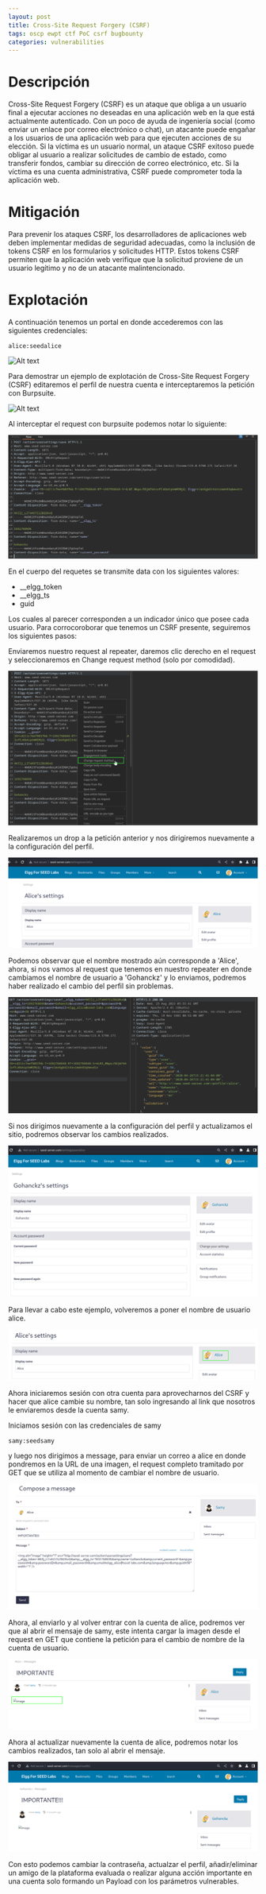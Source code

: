 ```yaml
---
layout: post
title: Cross-Site Request Forgery (CSRF)
tags: oscp ewpt ctf PoC csrf bugbounty
categories: vulnerabilities 
---
```


# Descripción

Cross-Site Request Forgery (CSRF) es un ataque que obliga a un usuario final a ejecutar acciones no deseadas en una aplicación web en la que está actualmente autenticado. Con un poco de ayuda de ingeniería social (como enviar un enlace por correo electrónico o chat), un atacante puede engañar a los usuarios de una aplicación web para que ejecuten acciones de su elección. Si la víctima es un usuario normal, un ataque CSRF exitoso puede obligar al usuario a realizar solicitudes de cambio de estado, como transferir fondos, cambiar su dirección de correo electrónico, etc. Si la víctima es una cuenta administrativa, CSRF puede comprometer toda la aplicación web.

# Mitigación

Para prevenir los ataques CSRF, los desarrolladores de aplicaciones web deben implementar medidas de seguridad adecuadas, como la inclusión de tokens CSRF en los formularios y solicitudes HTTP. Estos tokens CSRF permiten que la aplicación web verifique que la solicitud proviene de un usuario legítimo y no de un atacante malintencionado.


# Explotación

A continuación tenemos un portal en donde accederemos con las siguientes credenciales:
~~~ ssh
alice:seedalice
~~~

![Alt text](/assets/img/15/71.png)

Para demostrar un ejemplo de explotación de Cross-Site Request Forgery (CSRF) editaremos el perfil de nuestra cuenta e interceptaremos la petición con Burpsuite.

![Alt text](/assets/img/15/72.png)

Al interceptar el request con burpsuite podemos notar lo siguiente:

![Alt text](/assets/15/73.png)

En el cuerpo del requetes se transmite data con los siguientes valores:
- __elgg_token
- __elgg_ts
- guid

Los cuales al parecer corresponden a un indicador único que posee cada usuario. Para corrocoroborar que tenemos un CSRF presente, seguiremos los siguientes pasos:

Enviaremos nuestro request al repeater, daremos clic derecho en el request y seleccionaremos en Change request method (solo por comodidad).

![Alt text](/assets/15/74.png)

Realizaremos un drop a la petición anterior y nos dirigiremos nuevamente a la configuración del perfil.

![Alt text](/assets/15/75.png)

Podemos observar que el nombre mostrado aún corresponde a 'Alice', ahora, si nos vamos al request que tenemos en nuestro repeater en donde cambiamos el nombre de usuario a 'Gohanckz' y lo enviamos, podremos haber realizado el cambio del perfil sin problemas.

![Alt text](/assets/15/76.png)

Si nos dirigimos nuevamente a la configuración del perfil y actualizamos el sitio, podremos observar los cambios realizados.

![Alt text](/assets/15/77.png)

Para llevar a cabo este ejemplo, volveremos a poner el nombre de usuario alice.

![Alt text](/assets/15/78.png)

Ahora iniciaremos sesión con otra cuenta para aprovecharnos del CSRF y hacer que alice cambie su nombre, tan solo ingresando al link que nosotros le enviaremos desde la cuenta samy.

Iniciamos sesión con las credenciales de samy
~~~ ssh
samy:seedsamy
~~~
y luego nos dirigimos a message, para enviar un correo a alice en donde pondremos en la URL de una imagen, el request completo tramitado por GET que se utiliza al momento de cambiar el nombre de usuario.

![Alt text](/assets/15/79.png)

Ahora, al enviarlo y al volver entrar con la cuenta de alice, podremos ver que al abrir el mensaje de samy, este intenta cargar la imagen desde el request en GET que contiene la petición para el cambio de nombre de la cuenta de usuario.

![Alt text](/assets/15/80.png)

Ahora al actualizar nuevamente la cuenta de alice, podremos notar los cambios realizados, tan solo al abrir el mensaje.

![Alt text](/assets/15/81.png)

Con esto podemos cambiar la contraseña, actualzar el perfil, añadir/eliminar un amigo de la plataforma evaluada o realizar alguna acción importante en una cuenta solo formando un Payload con los parámetros vulnerables.